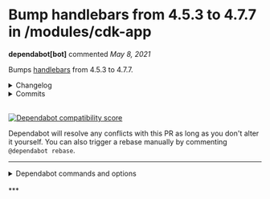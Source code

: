 # Bump handlebars from 4.5.3 to 4.7.7 in /modules/cdk-app

**dependabot[bot]** commented *May 8, 2021*

Bumps [handlebars](https://github.com/wycats/handlebars.js) from 4.5.3 to 4.7.7.
<details>
<summary>Changelog</summary>
<p><em>Sourced from <a href="https://github.com/handlebars-lang/handlebars.js/blob/master/release-notes.md">handlebars's changelog</a>.</em></p>
<blockquote>
<h2>v4.7.7 - February 15th, 2021</h2>
<ul>
<li>fix weird error in integration tests - eb860c0</li>
<li>fix: check prototype property access in strict-mode (<a href="https://github-redirect.dependabot.com/wycats/handlebars.js/issues/1736">#1736</a>) - b6d3de7</li>
<li>fix: escape property names in compat mode (<a href="https://github-redirect.dependabot.com/wycats/handlebars.js/issues/1736">#1736</a>) - f058970</li>
<li>refactor: In spec tests, use expectTemplate over equals and shouldThrow (<a href="https://github-redirect.dependabot.com/wycats/handlebars.js/issues/1683">#1683</a>) - 77825f8</li>
<li>chore: start testing on Node.js 12 and 13 - 3789a30</li>
</ul>
<p>(POSSIBLY) BREAKING CHANGES:</p>
<ul>
<li>the changes from version <a href="https://github.com/handlebars-lang/handlebars.js/blob/master/release-notes.md#v460---january-8th-2020">4.6.0</a> now also apply
in when using the compile-option &quot;strict: true&quot;. Access to prototype properties is forbidden completely by default, specific properties or methods
can be allowed via runtime-options. See <a href="https://github-redirect.dependabot.com/wycats/handlebars.js/issues/1633">#1633</a> for details. If you are using Handlebars as documented, you should not be accessing prototype properties
from your template anyway, so the changes should not be a problem for you. Only the use of undocumented features can break your build.</li>
</ul>
<p>That is why we only bump the patch version despite mentioning breaking changes.</p>
<p><a href="https://github.com/wycats/handlebars.js/compare/v4.7.6...v4.7.7">Commits</a></p>
<h2>v4.7.6 - April 3rd, 2020</h2>
<p>Chore/Housekeeping:</p>
<ul>
<li><a href="https://github-redirect.dependabot.com/wycats/handlebars.js/issues/1672">#1672</a> - Switch cmd parser to latest minimist (<a href="https://api.github.com/users/dougwilson"><code>@​dougwilson</code></a></li>
</ul>
<p>Compatibility notes:</p>
<ul>
<li>Restored Node.js compatibility</li>
</ul>
<p><a href="https://github.com/wycats/handlebars.js/compare/v4.7.5...v4.7.6">Commits</a></p>
<h2>v4.7.5 - April 2nd, 2020</h2>
<p>Chore/Housekeeping:</p>
<ul>
<li><del>Node.js version support has been changed to v6+</del> Reverted in 4.7.6</li>
</ul>
<p>Compatibility notes:</p>
<ul>
<li><del>Node.js &lt; v6 is no longer supported</del> Reverted in 4.7.6</li>
</ul>
<p><a href="https://github.com/wycats/handlebars.js/compare/v4.7.4...v4.7.5">Commits</a></p>
<h2>v4.7.4 - April 1st, 2020</h2>
<p>Chore/Housekeeping:</p>
<ul>
<li><a href="https://github-redirect.dependabot.com/wycats/handlebars.js/issues/1666">#1666</a> - Replaced minimist with yargs for handlebars CLI (<a href="https://api.github.com/users/aorinevo"><code>@​aorinevo</code></a>, <a href="https://api.github.com/users/AviVahl"><code>@​AviVahl</code></a> &amp; <a href="https://api.github.com/users/fabb"><code>@​fabb</code></a>)</li>
</ul>
<p>Compatibility notes:</p>
<!-- raw HTML omitted -->
</blockquote>
<p>... (truncated)</p>
</details>
<details>
<summary>Commits</summary>
<ul>
<li><a href="https://github.com/handlebars-lang/handlebars.js/commit/a9a8e403213583ca90cb7c872d3a22796c37d961"><code>a9a8e40</code></a> v4.7.7</li>
<li><a href="https://github.com/handlebars-lang/handlebars.js/commit/e66aed5b99c1b6c93564f37d627e34e5d60eb76e"><code>e66aed5</code></a> Update release notes</li>
<li><a href="https://github.com/handlebars-lang/handlebars.js/commit/7d4d170ce46a53084a41920c5c7387c131357989"><code>7d4d170</code></a> disable IE in Saucelabs tests</li>
<li><a href="https://github.com/handlebars-lang/handlebars.js/commit/eb860c08998f8f506360d305d89e1f4b40f72a0a"><code>eb860c0</code></a> fix weird error in integration tests</li>
<li><a href="https://github.com/handlebars-lang/handlebars.js/commit/b6d3de7123eebba603e321f04afdbae608e8fea8"><code>b6d3de7</code></a> fix: check prototype property access in strict-mode (<a href="https://github-redirect.dependabot.com/wycats/handlebars.js/issues/1736">#1736</a>)</li>
<li><a href="https://github.com/handlebars-lang/handlebars.js/commit/f0589701698268578199be25285b2ebea1c1e427"><code>f058970</code></a> fix: escape property names in compat mode (<a href="https://github-redirect.dependabot.com/wycats/handlebars.js/issues/1736">#1736</a>)</li>
<li><a href="https://github.com/handlebars-lang/handlebars.js/commit/77825f8d3522356feb8e4160fac16344104d192b"><code>77825f8</code></a> refator: In spec tests, use expectTemplate over equals and shouldThrow (<a href="https://github-redirect.dependabot.com/wycats/handlebars.js/issues/1683">#1683</a>)</li>
<li><a href="https://github.com/handlebars-lang/handlebars.js/commit/3789a309554fd600caeae442f40881cf93eb3b54"><code>3789a30</code></a> chore: start testing on Node.js 12 and 13</li>
<li><a href="https://github.com/handlebars-lang/handlebars.js/commit/e6ad93ea01bcde1f8ddaa4b4ebe572dd616abfaa"><code>e6ad93e</code></a> v4.7.6</li>
<li><a href="https://github.com/handlebars-lang/handlebars.js/commit/2bf4fc6fd3ae3d8f076d628653f284d85faebeb4"><code>2bf4fc6</code></a> Update release notes</li>
<li>Additional commits viewable in <a href="https://github.com/wycats/handlebars.js/compare/v4.5.3...v4.7.7">compare view</a></li>
</ul>
</details>
<br />


[![Dependabot compatibility score](https://dependabot-badges.githubapp.com/badges/compatibility_score?dependency-name=handlebars&package-manager=npm_and_yarn&previous-version=4.5.3&new-version=4.7.7)](https://docs.github.com/en/github/managing-security-vulnerabilities/about-dependabot-security-updates#about-compatibility-scores)

Dependabot will resolve any conflicts with this PR as long as you don't alter it yourself. You can also trigger a rebase manually by commenting `@dependabot rebase`.

[//]: # (dependabot-automerge-start)
[//]: # (dependabot-automerge-end)

---

<details>
<summary>Dependabot commands and options</summary>
<br />

You can trigger Dependabot actions by commenting on this PR:
- `@dependabot rebase` will rebase this PR
- `@dependabot recreate` will recreate this PR, overwriting any edits that have been made to it
- `@dependabot merge` will merge this PR after your CI passes on it
- `@dependabot squash and merge` will squash and merge this PR after your CI passes on it
- `@dependabot cancel merge` will cancel a previously requested merge and block automerging
- `@dependabot reopen` will reopen this PR if it is closed
- `@dependabot close` will close this PR and stop Dependabot recreating it. You can achieve the same result by closing it manually
- `@dependabot ignore this major version` will close this PR and stop Dependabot creating any more for this major version (unless you reopen the PR or upgrade to it yourself)
- `@dependabot ignore this minor version` will close this PR and stop Dependabot creating any more for this minor version (unless you reopen the PR or upgrade to it yourself)
- `@dependabot ignore this dependency` will close this PR and stop Dependabot creating any more for this dependency (unless you reopen the PR or upgrade to it yourself)
- `@dependabot use these labels` will set the current labels as the default for future PRs for this repo and language
- `@dependabot use these reviewers` will set the current reviewers as the default for future PRs for this repo and language
- `@dependabot use these assignees` will set the current assignees as the default for future PRs for this repo and language
- `@dependabot use this milestone` will set the current milestone as the default for future PRs for this repo and language

You can disable automated security fix PRs for this repo from the [Security Alerts page](https://github.com/gruntwork-io/infrastructure-as-code-testing-talk/network/alerts).

</details>
<br />
***


